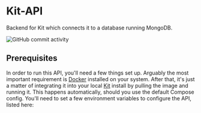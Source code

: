 # Kit-API

Backend for Kit which connects it to a database running MongoDB.

![GitHub commit activity](https://img.shields.io/github/commit-activity/m/The-Kitsune-Group/Kit-API)

## Prerequisites

In order to run this API, you'll need a few things set up. Arguably the most important requirement is [Docker](https://www.docker.com/) installed on your system. After that, it's just a matter of integrating it into your local [Kit](https://github.com/The-Kitsune-Group/Kit) install by pulling the image and running it. This happens automatically, should you use the default Compose config. You'll need to set a few environment variables to configure the API, listed here:

